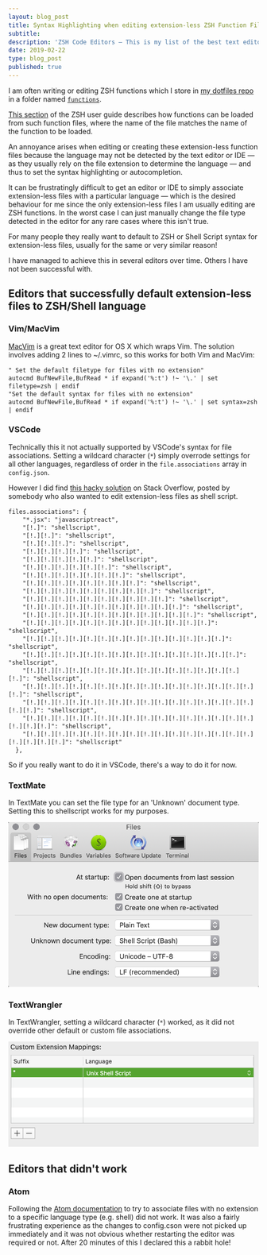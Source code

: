 ```yaml
---
layout: blog_post
title: Syntax Highlighting when editing extension-less ZSH Function Files
subtitle: 
description: 'ZSH Code Editors — This is my list of the best text editors/environments for ZSH. ZSH-compatible editors or plugins '
date: 2019-02-22
type: blog_post
published: true
---
```


I am often writing or editing ZSH functions which I store in [my dotfiles repo](https://github.com/robinrob/dotfiles-base/tree/master) in a folder named [`functions`](https://github.com/robinrob/dotfiles-base/tree/master/zsh/functions).

[This section](http://zsh.sourceforge.net/Guide/zshguide03.html#l49) of the ZSH user guide describes how functions can be loaded from such function files, where the name of the file matches the name of the function to be loaded.

An annoyance arises when editing or creating these extension-less function files because the language may not be detected by the text editor or IDE — as they usually rely on the file extension to determine the language — and thus to set the syntax highlighting or autocompletion.

It can be frustratingly difficult to get an editor or IDE to simply associate extension-less files with a particular language — which is the desired behaviour for me since the only extension-less files I am usually editing are ZSH functions. In the worst case I can just manually change the file type detected in the editor for any rare cases where this isn't true.

For many people they really want to default to ZSH or Shell Script syntax for extension-less files, usually for the same or very similar reason!

I have managed to achieve this in several editors over time. Others I have not been successful with.

## Editors that successfully default extension-less files to ZSH/Shell language
### Vim/MacVim
[MacVim](https://macvim-dev.github.io/macvim/) is a great text editor for OS X which wraps Vim. The solution involves adding 2 lines to ~/.vimrc, so this works for both Vim and MacVim:

<pre><code class="viml">" Set the default filetype for files with no extension"
autocmd BufNewFile,BufRead * if expand('%:t') !~ '\.' | set filetype=zsh | endif
"Set the default syntax for files with no extension"
autocmd BufNewFile,BufRead * if expand('%:t') !~ '\.' | set syntax=zsh | endif
</code></pre>

### VSCode
Technically this it not actually supported by VSCode's syntax for file associations. Setting a wildcard  character (`*`) simply overrode settings for all other languages, regardless of order in the `file.associations` array in `config.json`.

However I did find [this hacky solution](https://stackoverflow.com/questions/49410524/assign-file-with-no-extension-to-a-language-on-vs-code-as-default) on Stack Overflow, posted by somebody who also wanted to edit extension-less files as shell script.

<pre><code class="json">files.associations": {
    "*.jsx": "javascriptreact",
    "[!.]": "shellscript",
    "[!.][!.]": "shellscript",
    "[!.][!.][!.]": "shellscript",
    "[!.][!.][!.][!.]": "shellscript",
    "[!.][!.][!.][!.][!.]": "shellscript",
    "[!.][!.][!.][!.][!.][!.]": "shellscript",
    "[!.][!.][!.][!.][!.][!.][!.]": "shellscript",
    "[!.][!.][!.][!.][!.][!.][!.][!.]": "shellscript",
    "[!.][!.][!.][!.][!.][!.][!.][!.][!.]": "shellscript",
    "[!.][!.][!.][!.][!.][!.][!.][!.][!.][!.]": "shellscript",
    "[!.][!.][!.][!.][!.][!.][!.][!.][!.][!.][!.]": "shellscript",
    "[!.][!.][!.][!.][!.][!.][!.][!.][!.][!.][!.][!.]": "shellscript",
    "[!.][!.][!.][!.][!.][!.][!.][!.][!.][!.][!.][!.][!.]": "shellscript",
    "[!.][!.][!.][!.][!.][!.][!.][!.][!.][!.][!.][!.][!.][!.]": "shellscript",
    "[!.][!.][!.][!.][!.][!.][!.][!.][!.][!.][!.][!.][!.][!.][!.]": "shellscript",
    "[!.][!.][!.][!.][!.][!.][!.][!.][!.][!.][!.][!.][!.][!.][!.][!.]": "shellscript",
    "[!.][!.][!.][!.][!.][!.][!.][!.][!.][!.][!.][!.][!.][!.][!.][!.][!.]": "shellscript",
    "[!.][!.][!.][!.][!.][!.][!.][!.][!.][!.][!.][!.][!.][!.][!.][!.][!.][!.]": "shellscript",
    "[!.][!.][!.][!.][!.][!.][!.][!.][!.][!.][!.][!.][!.][!.][!.][!.][!.][!.][!.]": "shellscript",
    "[!.][!.][!.][!.][!.][!.][!.][!.][!.][!.][!.][!.][!.][!.][!.][!.][!.][!.][!.][!.]": "shellscript"
  },
</code></pre>

So if you really want to do it in VSCode, there's a way to do it for now.

### TextMate
In TextMate you can set the file type for an 'Unknown' document type. Setting this to shellscript works for my purposes.

<img src="/img/textmate_default_filetype_setting.png" alt="TextMate Configuration Screenshot">

### TextWrangler
In TextWrangler, setting a wildcard character (`*`) worked, as it did not override other default or custom file associations.

<img src="/img/textwrangler_default_filetype_setting.png" alt="TextWrangler Configuration Screenshot">

<!-- ### IntelliJ IDEA (Community Edition) -->

## Editors that didn't work
### Atom
Following the [Atom documentation](https://atom.io/packages/file-types) to try to associate files with no extension to a specific language type (e.g. shell) did not work. It was also a fairly frustrating experience as the changes to config.cson were not picked up immediately and it was not obvious whether restarting the editor was required or not. After 20 minutes of this I declared this a rabbit hole!